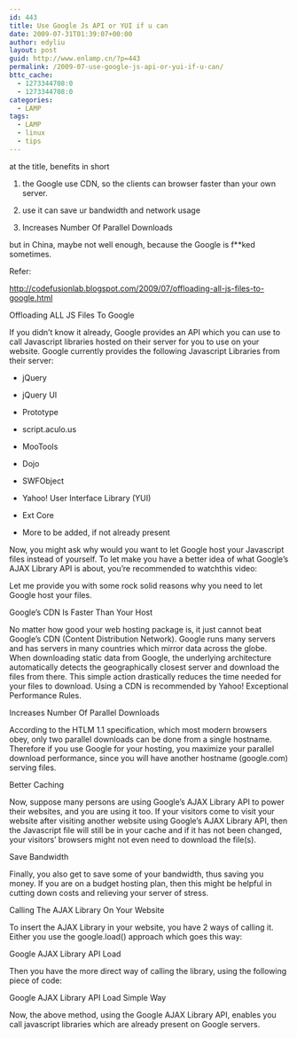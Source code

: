 ```yaml
---
id: 443
title: Use Google Js API or YUI if u can
date: 2009-07-31T01:39:07+00:00
author: edyliu
layout: post
guid: http://www.enlamp.cn/?p=443
permalink: /2009-07-use-google-js-api-or-yui-if-u-can/
bttc_cache:
  - 1273344708:0
  - 1273344708:0
categories:
  - LAMP
tags:
  - LAMP
  - linux
  - tips
---
```

at the title, benefits in short
  
1. the Google use CDN, so the clients can browser faster than your own server.
  
2. use it can save ur bandwidth and network usage
  
3. Increases Number Of Parallel Downloads

but in China, maybe not well enough, because the Google is f**ked sometimes.

Refer:<!--more-->


  
http://codefusionlab.blogspot.com/2009/07/offloading-all-js-files-to-google.html

Offloading ALL JS Files To Google

If you didn’t know it already, Google provides an API which you can use to call Javascript libraries hosted on their server for you to use on your website. Google currently provides the following Javascript Libraries from their server:

* jQuery
  
* jQuery UI
  
* Prototype
  
* script.aculo.us
  
* MooTools
  
* Dojo
  
* SWFObject
  
* Yahoo! User Interface Library (YUI)
  
* Ext Core
  
* More to be added, if not already present

Now, you might ask why would you want to let Google host your Javascript files instead of yourself. To let make you have a better idea of what Google’s AJAX Library API is about, you’re recommended to watchthis video:

Let me provide you with some rock solid reasons why you need to let Google host your files.

Google’s CDN Is Faster Than Your Host
  
No matter how good your web hosting package is, it just cannot beat Google’s CDN (Content Distribution Network). Google runs many servers and has servers in many countries which mirror data across the globe. When downloading static data from Google, the underlying architecture automatically detects the geographically closest server and download the files from there. This simple action drastically reduces the time needed for your files to download. Using a CDN is recommended by Yahoo! Exceptional Performance Rules.

Increases Number Of Parallel Downloads
  
According to the HTLM 1.1 specification, which most modern browsers obey, only two parallel downloads can be done from a single hostname. Therefore if you use Google for your hosting, you maximize your parallel download performance, since you will have another hostname (google.com) serving files.

Better Caching
  
Now, suppose many persons are using Google’s AJAX Library API to power their websites, and you are using it too. If your visitors come to visit your website after visiting another website using Google’s AJAX Library API, then the Javascript file will still be in your cache and if it has not been changed, your visitors’ browsers might not even need to download the file(s).

Save Bandwidth
  
Finally, you also get to save some of your bandwidth, thus saving you money. If you are on a budget hosting plan, then this might be helpful in cutting down costs and relieving your server of stress.

Calling The AJAX Library On Your Website
  
To insert the AJAX Library in your website, you have 2 ways of calling it. Either you use the google.load() approach which goes this way:
  
Google AJAX Library API Load

Then you have the more direct way of calling the library, using the following piece of code:
  
Google AJAX Library API Load Simple Way

Now, the above method, using the Google AJAX Library API, enables you call javascript libraries which are already present on Google servers.